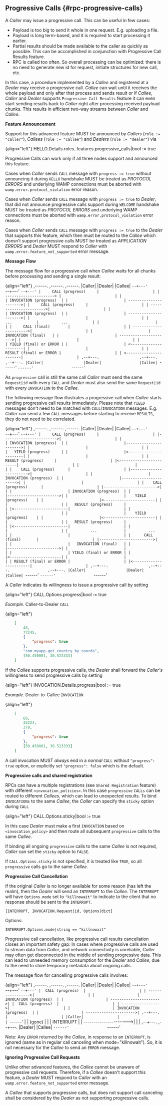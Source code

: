 ## Progressive Calls {#rpc-progressive-calls}

A *Caller* may issue a progressive call. This can be useful in few cases:

* Payload is too big to send it whole in one request. E.g. uploading a file.
* Payload is long term-based, and it is required to start processing it earlier.
* Partial results should be made available to the caller as quickly as possible. This can be accomplished
  in conjunction with Progressive Call Results feature.
* RPC is called too often. So overall processing can be optimized: there is no need to generate new id for request,
  initiate structures for new call, etc.

In this case, a procedure implemented by a *Callee* and registered at a *Dealer* may receive a progressive call.
*Callee* can wait until it receives the whole payload and only after that process and sends result or 
if *Callee*, *Caller* and *Dealer* supports `Progressive Call Results` feature it can even start sending results 
back to *Caller* right after processing received payload chunks.
This results in efficient two-way streams between *Caller* and *Callee*.

**Feature Announcement**

Support for this advanced feature MUST be announced by *Callers* (`role := "caller"`), *Callees* (`role := "callee"`) 
and *Dealers* (`role := "dealer"`) via

{align="left"}
        HELLO.Details.roles.<role>.features.progressive_calls|bool := true

Progressive Calls can work only if all three nodes support and announced this feature. 

Cases when *Caller* sends `CALL` message with `progress := true` without announcing it during `HELLO`
handshake MUST be treated as *PROTOCOL ERRORS* and underlying WAMP connections must be aborted with 
`wamp.error.protocol_violation` error reason.

Cases when *Caller* sends `CALL` message with `progress := true` to *Dealer*, that did not announce 
progressive calls support during `WELCOME` handshake MUST be treated as *PROTOCOL ERRORS* and underlying WAMP
connections must be aborted with `wamp.error.protocol_violation` error reason.

Cases when *Caller* sends `CALL` message with `progress := true` to the *Dealer* that supports this feature,
which then must be routed to the *Callee* which doesn't support progressive calls MUST be treated as *APPLICATION ERRORS*
and *Dealer* MUST respond to *Caller* with `wamp.error.feature_not_supported` error message.

**Message Flow**

The message flow for a progressive call when *Callee* waits for all chunks before processing and sending a single result:

{align="left"}
     ,------.                  ,------.                 ,------.
     |Caller|                  |Dealer|                 |Callee|
     `--+---'                  `--+---'                 `--+---'
        |     CALL (progress)     |                        |
        | ----------------------> |                        |
        |                         | INVOCATION (progress)  |
        |                         | ---------------------->|
        |     CALL (progress)     |                        |
        | ----------------------->|                        |
        |                         | INVOCATION (progress)  |
        |                         | ---------------------->|
        |                         |                        |
        |           ...           |          ...           |
        |                         |                        |
        |     CALL (final)        |                        |
        | ----------------------->|                        |
        |                         |   INVOCATION (final)   |
        |                         | ---------------------->|
        |                         |                        |
        |                         | YIELD (final) or ERROR |
        |                         | <----------------------|
        |                         |                        |
        | RESULT (final) or ERROR |                        |
        | <-----------------------|                        |
     ,--+---.                  ,--+---.                 ,--+---.
     |Caller|                  |Dealer|                 |Callee|
     `------'                  `------'                 `------'

As `progressive` call is still the same call *Caller* must send the same `Request|id` with every `CALL` and *Dealer*
must also send the same `Request|id` with every `INVOCATION` to the *Callee*.


The following message flow illustrates a progressive call when *Callee* starts sending progressive call 
results immediately. Please note that `YIELD` messages don't need to be matched with `CALL`/`INVOCATION` messages. 
E.g. *Caller* can send a few `CALL` messages before starting to receive `RESULTS`, they do not need to be correlated. 

{align="left"}
     ,------.                  ,------.                 ,------.
     |Caller|                  |Dealer|                 |Callee|
     `--+---'                  `--+---'                 `--+---'
        |     CALL (progress)     |                        |
        |------------------------>|                        |
        |                         | INVOCATION (progress)  |
        |                         |----------------------->|
        |                         |                        |
        |                         |   YIELD (progress)     |
        |                         |<-----------------------|
        |                         |                        |
        |   RESULT (progress)     |                        |
        |<------------------------|                        |
        |                         |                        |
        |    CALL (progress)      |                        |
        |------------------------>|                        |
        |                         | INVOCATION (progress)  |
        |                         |----------------------->|
        |                         |                        |
        |    CALL (progress)      |                        |
        |------------------------>|                        |
        |                         | INVOCATION (progress)  |
        |                         |----------------------->|
        |                         |    YIELD (progress)    |
        |                         |<-----------------------|
        |                         |                        |
        |   RESULT (progress)     |                        |
        |<------------------------|                        |
        |                         |                        |
        |                         |    YIELD (progress)    |
        |                         |<-----------------------|
        |                         |                        |
        |   RESULT (progress)     |                        |
        |<------------------------|                        |
        |                         |                        |
        |          ...            |          ...           |
        |                         |                        |
        |      CALL (final)       |                        |
        |------------------------>|                        |
        |                         |   INVOCATION (final)   |
        |                         |----------------------->|
        |                         |                        |
        |                         | YIELD (final) or ERROR |
        |                         |<-----------------------|
        |                         |                        |
        | RESULT (final) or ERROR |                        |
        |<------------------------|                        |
     ,--+---.                  ,--+---.                 ,--+---.
     |Caller|                  |Dealer|                 |Callee|
     `------'                  `------'                 `------'

A *Caller* indicates its willingness to issue a progressive call by setting

{align="left"}
        CALL.Options.progress|bool := true

*Example.* Caller-to-Dealer `CALL`

{align="left"}
```json
    [
        48,
        77245,
        {
            "progress": true
        },
        "com.myapp.get_country_by_coords",
        [50.450001, 30.523333]
    ]
```

If the *Callee* supports progressive calls, the *Dealer* shall forward the *Caller's* willingness to send progressive calls by setting

{align="left"}
        INVOCATION.Details.progress|bool := true


*Example.* Dealer-to-Callee `INVOCATION`

{align="left"}
```json
    [
        68,
        35224,
        379,
        {
            "progress": true
        },
        [50.450001, 30.523333]
    ]
```

A call invocation MUST *always* end in a *normal* `CALL` without `"progress": true` option, or explicitly 
set `"progress": false` which is the default.

**Progressive calls and shared registration**

RPCs can have a multiple registrations (see `Shared Registration` feature) with different `<invocation_policies>`.
In this case `progressive` `CALLs` can be routed to different *Callees*, which can lead to unexpected results.
To bind `INVOCATIONs` to the same *Callee*, the *Caller* can specify the `sticky` option during `CALL`

{align="left"}
        CALL.Options.sticky|bool := true


In this case *Dealer* must make a first `INVOCATION` based on `<invocation_policy>` and then route all 
subsequent `progressive` calls to the same *Callee*.

If binding all ongoing `progressive` calls to the same *Callee* is not required, *Caller* can set the `sticky` option to `FALSE`. 

If `CALL.Options.sticky` is not specified, it is treated like `TRUE`, so all `progressive`
calls go to the same *Callee*.

**Progressive Call Cancellation**

If the original *Caller* is no longer available for some reason (has left the realm), then the *Dealer* will send 
an `INTERRUPT` to the *Callee*. The `INTERRUPT` will have `Options.mode` set to `"killnowait"` to indicate to the 
client that no response should be sent to the `INTERRUPT`.

```
[INTERRUPT, INVOCATION.Request|id, Options|dict]
```
Options:
```
INTERRUPT.Options.mode|string == "killnowait"
```

Progressive call cancellation, like progressive call results cancellation closes an important safety gap: 
In cases where progressive calls are used to stream data from *Caller*, and network connectivity is unreliable, 
*Caller* may often get disconnected in the middle of sending progressive data. This can lead to unneeded memory
consumption for the *Dealer* and *Callee*, due to the need to store temporary metadata about ongoing calls.

The message flow for cancelling progressive calls involves:

{align="left"}
     ,------.            ,------.                 ,------.
     |Caller|            |Dealer|                 |Callee|
     `--+---'            `--+---'                 `--+---'
        |  CALL (progress)  |                        |
        | ----------------->|                        |
        |                   | INVOCATION (progress)  |
        |                   | ---------------------->|
        |  CALL (progress)  |                        |
        | ----------------->|                        |
        |                   | INVOCATION (progress)  |
        |                   | ---------------------->|
     ,--+---.               |                        |
     |Caller|               |                        |
     `------'               |                        |
      (gone)                |                        |
                            |       INTERRUPT        |
                            | ---------------------->|
                            |                        |
                         ,--+---.                 ,--+---.
                         |Dealer|                 |Callee|
                         `------'                 `------'


Note: Any `ERROR` returned by the *Callee*, in response to an `INTERRUPT`, is ignored (same as in regular call 
canceling when mode="killnowait"). So, it is not necessary for the *Callee* to send an `ERROR` message.

**Ignoring Progressive Call Requests**

Unlike other advanced features, the *Callee* cannot be unaware of progressive call requests.
Therefore, if a *Callee* doesn't support this feature, a *Dealer* MUST respond to *Caller* with an
`wamp.error.feature_not_supported` error message. 

A *Callee* that supports progressive calls, but does not support call canceling shall be considered by the *Dealer* 
as not supporting progressive calls.
